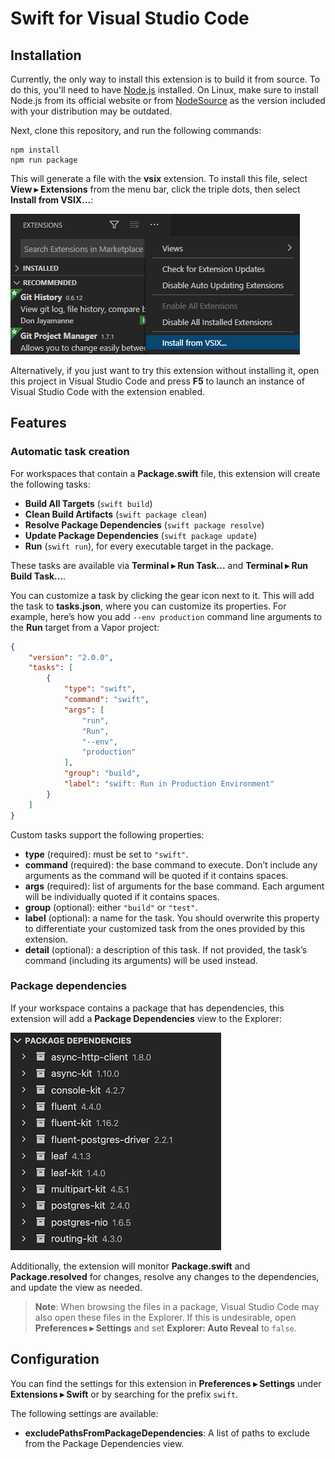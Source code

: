 # Swift for Visual Studio Code

## Installation

Currently, the only way to install this extension is to build it from source. To do this, you'll need to have [Node.js](https://nodejs.org) installed. On Linux, make sure to install Node.js from its official website or from [NodeSource](https://github.com/nodesource/distributions/) as the version included with your distribution may be outdated.

Next, clone this repository, and run the following commands:

```
npm install
npm run package
```

This will generate a file with the **vsix** extension. To install this file, select **View ▸ Extensions** from the menu bar, click the triple dots, then select **Install from VSIX...**:

![](images/install-extension.png)

Alternatively, if you just want to try this extension without installing it, open this project in Visual Studio Code and press **F5** to launch an instance of Visual Studio Code with the extension enabled.

## Features

### Automatic task creation

For workspaces that contain a **Package.swift** file, this extension will create the following tasks:

- **Build All Targets** (`swift build`)
- **Clean Build Artifacts** (`swift package clean`)
- **Resolve Package Dependencies** (`swift package resolve`)
- **Update Package Dependencies** (`swift package update`)
- **Run** (`swift run`), for every executable target in the package.

These tasks are available via **Terminal ▸ Run Task...** and **Terminal ▸ Run Build Task...**.

You can customize a task by clicking the gear icon next to it. This will add the task to **tasks.json**, where you can customize its properties. For example, here’s how you add `--env production` command line arguments to the **Run** target from a Vapor project:

```json
{
    "version": "2.0.0",
    "tasks": [
        {
            "type": "swift",
            "command": "swift",
            "args": [
                "run",
                "Run",
                "--env",
                "production"
            ],
            "group": "build",
            "label": "swift: Run in Production Environment"
        }
    ]
}
```

Custom tasks support the following properties:

- **type** (required): must be set to `"swift"`.
- **command** (required): the base command to execute. Don’t include any arguments as the command will be quoted if it contains spaces.
- **args** (required): list of arguments for the base command. Each argument will be individually quoted if it contains spaces.
- **group** (optional): either `"build"` or `"test"`.
- **label** (optional): a name for the task. You should overwrite this property to differentiate your customized task from the ones provided by this extension.
- **detail** (optional): a description of this task. If not provided, the task’s command (including its arguments) will be used instead.

### Package dependencies

If your workspace contains a package that has dependencies, this extension will add a **Package Dependencies** view to the Explorer:

![](images/package-dependencies.png)

Additionally, the extension will monitor **Package.swift** and **Package.resolved** for changes, resolve any changes to the dependencies, and update the view as needed.

> **Note**: When browsing the files in a package, Visual Studio Code may also open these files in the Explorer. If this is undesirable, open **Preferences ▸ Settings** and set **Explorer: Auto Reveal** to `false`.

## Configuration

You can find the settings for this extension in **Preferences ▸ Settings** under **Extensions ▸ Swift** or by searching for the prefix `swift`.

The following settings are available:

- **excludePathsFromPackageDependencies**: A list of paths to exclude from the Package Dependencies view.
